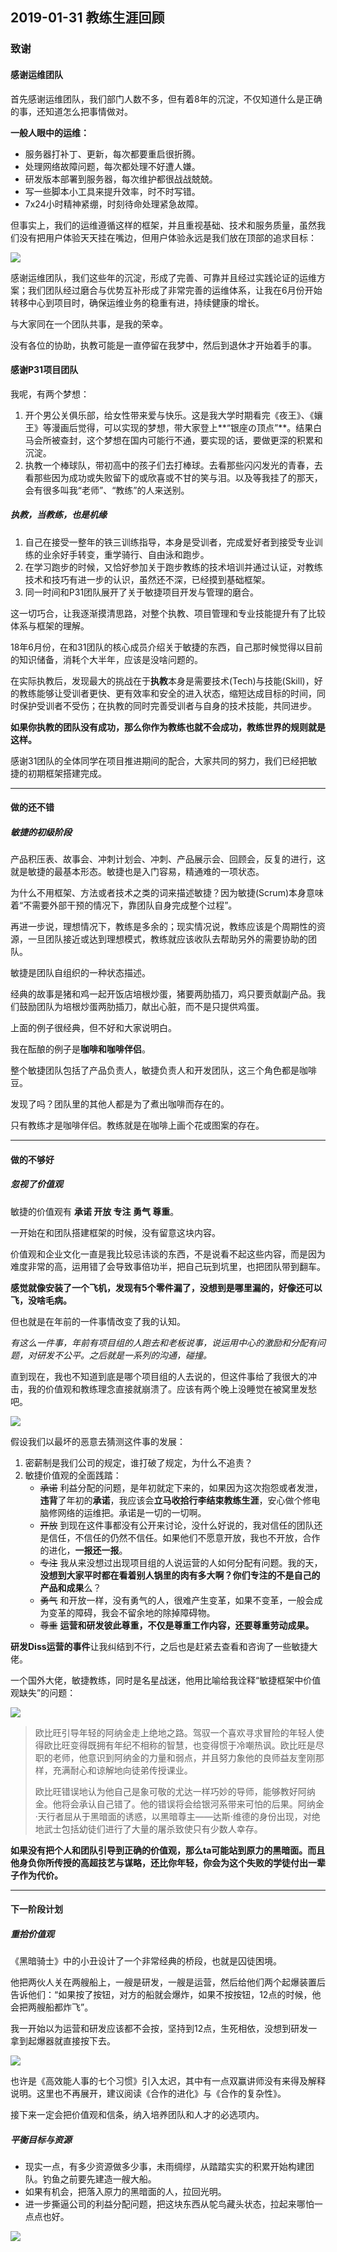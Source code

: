 ## 2019-01-31 教练生涯回顾

### 致谢

#### 感谢运维团队

首先感谢运维团队，我们部门人数不多，但有着8年的沉淀，不仅知道什么是正确的事，还知道怎么把事情做对。

**一般人眼中的运维：**

- 服务器打补丁、更新，每次都要重启很折腾。
- 处理网络故障问题，每次都处理不好遭人嫌。
- 研发版本部署到服务器，每次维护都很战战兢兢。
- 写一些脚本小工具来提升效率，时不时写错。
- 7x24小时精神紧绷，时刻待命处理紧急故障。

但事实上，我们的运维遵循这样的框架，并且重视基础、技术和服务质量，虽然我们没有把用户体验天天挂在嘴边，但用户体验永远是我们放在顶部的追求目标：

![](https://sggggy.github.io/images/20190131135816.png)

感谢运维团队，我们这些年的沉淀，形成了完善、可靠并且经过实践论证的运维方案；我们团队经过磨合与优势互补形成了非常完善的运维体系，让我在6月份开始转移中心到项目时，确保运维业务的稳重有进，持续健康的增长。

与大家同在一个团队共事，是我的荣幸。

没有各位的协助，执教可能是一直停留在我梦中，然后到退休才开始着手的事。

#### 感谢P31项目团队

我呢，有两个梦想：
1. 开个男公关俱乐部，给女性带来爱与快乐。这是我大学时期看完《夜王》、《孃王》等漫画后觉得，可以实现的梦想，带大家登上**“银座の顶点”**。结果白马会所被查封，这个梦想在国内可能行不通，要实现的话，要做更深的积累和沉淀。
2. 执教一个棒球队，带初高中的孩子们去打棒球。去看那些闪闪发光的青春，去看那些因为成功或失败留下的或欣喜或不甘的笑与泪。以及等我挂了的那天，会有很多叫我“老师”、“教练”的人来送别。

##### 执教，当教练，也是机缘

1. 自己在接受一整年的铁三训练指导，本身是受训者，完成爱好者到接受专业训练的业余好手转变，重学骑行、自由泳和跑步。
2. 在学习跑步的时候，又恰好参加关于跑步教练的技术培训并通过认证，对教练技术和技巧有进一步的认识，虽然还不深，已经摸到基础框架。
3. 同一时间和P31团队展开了关于敏捷项目开发与管理的磨合。

这一切巧合，让我逐渐摸清思路，对整个执教、项目管理和专业技能提升有了比较体系与框架的理解。



18年6月份，在和31团队的核心成员介绍关于敏捷的东西，自己那时候觉得以目前的知识储备，消耗个大半年，应该是没啥问题的。

在实际执教后，发现最大的挑战在于**执教**本身是需要技术(Tech)与技能(Skill)，好的教练能够让受训者更快、更有效率和安全的进入状态，缩短达成目标的时间，同时保护受训者不受伤；在执教的同时完善受训者与自身的技术技能，共同进步。

​	**如果你执教的团队没有成功，那么你作为教练也就不会成功，教练世界的规则就是这样。**

感谢31团队的全体同学在项目推进期间的配合，大家共同的努力，我们已经把敏捷的初期框架搭建完成。

---

#### 做的还不错

##### 敏捷的初级阶段

产品积压表、故事会、冲刺计划会、冲刺、产品展示会、回顾会，反复的进行，这就是敏捷的最基本形态。敏捷也是入门容易，精通难的一项状态。

为什么不用框架、方法或者技术之类的词来描述敏捷？因为敏捷(Scrum)本身意味着“不需要外部干预的情况下，靠团队自身完成整个过程”。

再进一步说，理想情况下，教练是多余的；现实情况说，教练应该是个周期性的资源，一旦团队接近或达到理想模式，教练就应该收队去帮助另外的需要协助的团队。

敏捷是团队自组织的一种状态描述。

经典的故事是猪和鸡一起开饭店培根炒蛋，猪要两肋插刀，鸡只要贡献副产品。我们鼓励团队为培根炒蛋两肋插刀，献出心脏，而不是只提供鸡蛋。

上面的例子很经典，但不好和大家说明白。

我在酝酿的例子是**咖啡和咖啡伴侣**。

整个敏捷团队包括了产品负责人，敏捷负责人和开发团队，这三个角色都是咖啡豆。

发现了吗？团队里的其他人都是为了煮出咖啡而存在的。

只有教练才是咖啡伴侣。教练就是在咖啡上画个花或图案的存在。

---

#### 做的不够好

##### 忽视了价值观

敏捷的价值观有 **承诺  开放  专注  勇气  尊重**。

一开始在和团队搭建框架的时候，没有留意这块内容。

价值观和企业文化一直是我比较忌讳谈的东西，不是说看不起这些内容，而是因为难度非常的高，运用错了会导致事倍功半，把自己玩到坑里，也把团队带到翻车。

**感觉就像安装了一个飞机，发现有5个零件漏了，没想到是哪里漏的，好像还可以飞，没啥毛病。**

但也就是在年前的一件事情改变了我的认知。

*有这么一件事，年前有项目组的人跑去和老板说事，说运用中心的激励和分配有问题，对研发不公平。之后就是一系列的沟通，碰撞。*

直到现在，我也不知道到底是哪个项目组的人去说的，但这件事给了我很大的冲击，我的价值观和教练理念直接就崩溃了。应该有两个晚上没睡觉在被窝里发愁吧。

![](https://sggggy.github.io/images/0903359f03ed4c33bacd68242cb4bdc0.jpg)



假设我们以最坏的恶意去猜测这件事的发展：

1. 密薪制是我们公司的规定，谁打破了规定，为什么不追责？
2. 敏捷价值观的全面践踏：
   * ~~承诺~~ 利益分配的问题，是年初就定下来的，如果因为这次抱怨或者发泄，**违背**了年初的**承诺**，我应该会**立马收拾行李结束教练生涯**，安心做个修电脑修网络的运维把。承诺是一切的一切啊。
   * ~~开放~~ 到现在这件事都没有公开来讨论，没什么好说的，我对信任的团队还是信任，不信任的仍然不信任。如果他们不愿意开放，我也不开放，合作的进化，**一报还一报**。
   * ~~专注~~ 我从来没想过出现项目组的人说运营的人如何分配有问题。我的天，**没想到大家平时都在看着别人锅里的肉有多大啊？**你们**专注的不是自己的产品和成果**么？
   * ~~勇气~~ 和开放一样，没有勇气的人，很难产生变革，如果不变革，一般会成为变革的障碍，我会不留余地的除掉障碍物。
   * ~~尊重~~ **运营和研发彼此尊重，不仅是尊重工作内容，还要尊重劳动成果。**

**研发Diss运营的事件**让我纠结到不行，之后也是赶紧去查看和咨询了一些敏捷大佬。


一个国外大佬，敏捷教练，同时是名星战迷，他用比喻给我诠释“敏捷框架中价值观缺失”的问题：

![](https://sggggy.github.io/images/201703_rogue-one-vader.jpg)


> 欧比旺引导年轻的阿纳金走上绝地之路。驾驭一个喜欢寻求冒险的年轻人使得欧比旺变得既拥有年纪不相称的智慧，也变得惯于冷嘲热讽。欧比旺是尽职的老师，他意识到阿纳金的力量和弱点，并且努力象他的良师益友奎刚那样，充满耐心和谅解地向徒弟传授课业。
>
> 欧比旺错误地认为他自己是象可敬的尤达一样巧妙的导师，能够教好阿纳金。他将会承认自己错了。他的错误将会给银河系带来可怕的后果。阿纳金·天行者屈从于黑暗面的诱惑，以黑暗尊主——达斯·维德的身份出现，对绝地武士包括幼徒们进行了大量的屠杀致使只有少数人幸存。

**如果没有把个人和团队引导到正确的价值观，那么ta可能站到原力的黑暗面。而且他身负你所传授的高超技艺与谋略，还比你年轻，你会为这个失败的学徒付出一辈子作为代价。**

---

#### 下一阶段计划

##### 重拾价值观

《黑暗骑士》中的小丑设计了一个非常经典的桥段，也就是囚徒困境。

他把两伙人关在两艘船上，一艘是研发，一艘是运营，然后给他们两个起爆装置后告诉他们：“如果按了按钮，对方的船就会爆炸，如果不按按钮，12点的时候，他会把两艘船都炸飞”。

我一开始以为运营和研发应该都不会按，坚持到12点，生死相依，没想到研发一拿到起爆器就直接按下去。

![](https://sggggy.github.io/images/cc156e1b64682c6f7d31b0692a03833b_hd.jpg)

也许是《高效能人事的七个习惯》引入太迟，其中有一点双赢讲师没有来得及解释说明。这里也不再展开，建议阅读《合作的进化》与《合作的复杂性》。



接下来一定会把价值观和信条，纳入培养团队和人才的必选项内。



##### 平衡目标与资源

* 现实一点，有多少资源做多少事，未雨绸缪，从踏踏实实的积累开始构建团队。钓鱼之前要先建造一艘大船。
* 如果有机会，把落入原力的黑暗面的人，拉回光明。
* 进一步撕逼公司的利益分配问题，把这块东西从鸵鸟藏头状态，拉起来哪怕一点点也好。



![](https://sggggy.github.io/images/hmJSwhI.gif)


